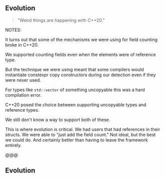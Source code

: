 ## Evolution

> "Weird things are happening with C++20."
<!-- .element class="blockquote1" -->

NOTES:

It turns out that some of the mechanisms we were using for field counting broke in C++20.

We supported counting fields even when the elements were of reference type.

But the technique we were using meant that some compilers would instantiate constexpr copy constructors during our detection even if they were never used.

For types like `std::vector` of something uncopyable this was a hard compilation error.

C++20 posed the choice between supporting uncopyable types and reference types.

We still don't know a way to support both of these.

This is where evolution is critical. We had users that had references in their structs. We were able to "just add the field count."
Not ideal, but the best we could do. And certainly better than having to leave the framework entirely.

@@@

## Evolution
